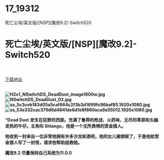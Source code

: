 # 17_19312
死亡尘埃/英文版/[NSP][魔改9.2]-Switch520
# 死亡尘埃/英文版/[NSP][魔改9.2]-Switch520
 <br/></br>
[下载地址](https://www.switch520.cc/article/19312 "下载地址")
<br/></br>

<p><strong><img title="H2x1_NSwitchDS_DeadDust_image1600w.jpg" src="https://www.switch520.cc/muke_img/2021_06_28_f8eddf70681d5.jpg" alt="H2x1_NSwitchDS_DeadDust_image1600w.jpg"></strong><br>
<strong><img title="NSwitchDS_DeadDust_02.jpg" src="https://www.switch520.cc/muke_img/2021_06_28_f77a40461c0e1.jpg" alt="NSwitchDS_DeadDust_02.jpg"></strong><br>
<strong><img title="ss_5c3ceb183d05a5caf664c2f3b3d1699fc96baf85.1920x1080.jpg" src="https://www.switch520.cc/muke_img/2021_06_28_cae7c2888fabc.jpg" alt="ss_5c3ceb183d05a5caf664c2f3b3d1699fc96baf85.1920x1080.jpg"></strong><br>
<strong><img title="ss_53e332cac379d6d4841de6d1e8f660aca9a55012.1920x1080.jpg" src="https://www.switch520.cc/muke_img/2021_06_28_57d344fc4884f.jpg" alt="ss_53e332cac379d6d4841de6d1e8f660aca9a55012.1920x1080.jpg">&nbsp;</strong></p>
<p><strong> “Dead Dust 发生在狂野的西部。充满了鲁莽的枪战、火药味、无尽的草原和头脑发热的牛仔。主角叫 Shlango，他是一个无所畏惧的赏金猎人。</strong></p>
<p><strong>他收到一封来自一位非常他拥有许多沙龙和酒吧，他的女儿被绑架了，于是他给赏金猎人写了一封信，请求他帮助拯救她。</strong></p>
<p><strong>魔改9.2 尽量保持自己系统为11.0.0</strong></p>
